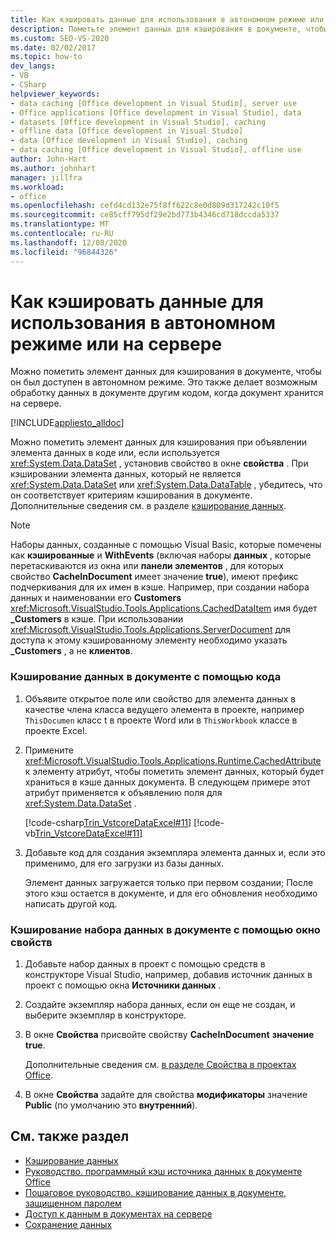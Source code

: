 ```yaml
---
title: Как кэшировать данные для использования в автономном режиме или на сервере
description: Пометьте элемент данных для кэширования в документе, чтобы он был доступен в автономном режиме. Это делает возможным обработку данных в документе с помощью другого кода.
ms.custom: SEO-VS-2020
ms.date: 02/02/2017
ms.topic: how-to
dev_langs:
- VB
- CSharp
helpviewer_keywords:
- data caching [Office development in Visual Studio], server use
- Office applications [Office development in Visual Studio], data
- datasets [Office development in Visual Studio], caching
- offline data [Office development in Visual Studio]
- data [Office development in Visual Studio], caching
- data caching [Office development in Visual Studio], offline use
author: John-Hart
ms.author: johnhart
manager: jillfra
ms.workload:
- office
ms.openlocfilehash: cefd4cd132e75f8ff622c8e0d809d317242c10f5
ms.sourcegitcommit: ce85cff795df29e2bd773b4346cd718dccda5337
ms.translationtype: MT
ms.contentlocale: ru-RU
ms.lasthandoff: 12/08/2020
ms.locfileid: "96844326"
---
```

# <a name="how-to-cache-data-for-use-offline-or-on-a-server"></a>Как кэшировать данные для использования в автономном режиме или на сервере
  Можно пометить элемент данных для кэширования в документе, чтобы он был доступен в автономном режиме. Это также делает возможным обработку данных в документе другим кодом, когда документ хранится на сервере.

 [!INCLUDE[appliesto_alldoc](../vsto/includes/appliesto-alldoc-md.md)]

 Можно пометить элемент данных для кэширования при объявлении элемента данных в коде или, если используется <xref:System.Data.DataSet> , установив свойство в окне **свойства** . При кэшировании элемента данных, который не является <xref:System.Data.DataSet> или <xref:System.Data.DataTable> , убедитесь, что он соответствует критериям кэширования в документе. Дополнительные сведения см. в разделе [кэширование данных](../vsto/caching-data.md).

> [!NOTE]
> Наборы данных, созданные с помощью Visual Basic, которые помечены как **кэшированные** и **WithEvents** (включая наборы **данных** , которые перетаскиваются из окна или **панели элементов** , для которых свойство **CacheInDocument** имеет значение **true**), имеют префикс подчеркивания для их имен в кэше. Например, при создании набора данных и наименовании его **Customers** <xref:Microsoft.VisualStudio.Tools.Applications.CachedDataItem> имя будет **_Customers** в кэше. При использовании <xref:Microsoft.VisualStudio.Tools.Applications.ServerDocument> для доступа к этому кэшированному элементу необходимо указать **_Customers** , а не **клиентов**.

### <a name="to-cache-data-in-the-document-using-code"></a>Кэширование данных в документе с помощью кода

1. Объявите открытое поле или свойство для элемента данных в качестве члена класса ведущего элемента в проекте, например `ThisDocumen` класс t в проекте Word или в `ThisWorkbook` классе в проекте Excel.

2. Примените <xref:Microsoft.VisualStudio.Tools.Applications.Runtime.CachedAttribute> к элементу атрибут, чтобы пометить элемент данных, который будет храниться в кэше данных документа. В следующем примере этот атрибут применяется к объявлению поля для <xref:System.Data.DataSet> .

     [!code-csharp[Trin_VstcoreDataExcel#11](../vsto/codesnippet/CSharp/Trin_VstcoreDataExcelCS/Sheet1.cs#11)]
     [!code-vb[Trin_VstcoreDataExcel#11](../vsto/codesnippet/VisualBasic/Trin_VstcoreDataExcelVB/Sheet1.vb#11)]

3. Добавьте код для создания экземпляра элемента данных и, если это применимо, для его загрузки из базы данных.

     Элемент данных загружается только при первом создании; После этого кэш остается в документе, и для его обновления необходимо написать другой код.

### <a name="to-cache-a-dataset-in-the-document-by-using-the-properties-window"></a>Кэширование набора данных в документе с помощью окно свойств

1. Добавьте набор данных в проект с помощью средств в конструкторе Visual Studio, например, добавив источник данных в проект с помощью окна **Источники данных** .

2. Создайте экземпляр набора данных, если он еще не создан, и выберите экземпляр в конструкторе.

3. В окне **Свойства** присвойте свойству **CacheInDocument** **значение true**.

     Дополнительные сведения см. [в разделе Свойства в проектах Office](../vsto/properties-in-office-projects.md).

4. В окне **Свойства** задайте для свойства **модификаторы** значение **Public** (по умолчанию это **внутренний**).

## <a name="see-also"></a>См. также раздел
- [Кэширование данных](../vsto/caching-data.md)
- [Руководство. программный кэш источника данных в документе Office](../vsto/how-to-programmatically-cache-a-data-source-in-an-office-document.md)
- [Пошаговое руководство. кэширование данных в документе, защищенном паролем](../vsto/how-to-cache-data-in-a-password-protected-document.md)
- [Доступ к данным в документах на сервере](../vsto/accessing-data-in-documents-on-the-server.md)
- [Сохранение данных](../data-tools/save-data-back-to-the-database.md)
